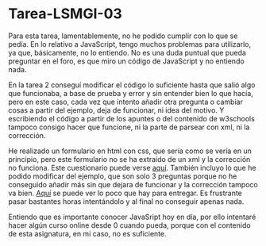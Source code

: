# Tarea-LSMGI-03

Para esta tarea, lamentablemente, no he podido cumplir con lo que se pedía. En lo relativo a JavaScript, tengo muchos problemas para utilizarlo, ya que, básicamente, no lo entiendo. No es una duda puntual que pueda preguntar en el foro, es que miro un código de JavaScript y no entiendo nada.  

En la tarea 2 conseguí modificar el código lo suficiente hasta que salió algo que funcionaba, a base de prueba y error y sin entender bien lo que hacía, pero en este caso, cada vez que intento añadir otra pregunta o cambiar cosas a partir del ejemplo, deja de funcionar, ni idea del motivo. Y escribiendo el código a partir de los apuntes o del contenido de w3schools tampoco consigo hacer que funcione, ni la parte de parsear con xml, ni la corrección.   

He realizado un formulario en html con css, que sería como se vería en un principio, pero este formulario no se ha extraído de un xml y la corrección no funciona. Este cuestionario puede verse [aquí](https://rawgit.com/AlbertoSB/Tarea-LMSGI-03-Formulario-HTML/master/index_questions.html). También incluyo lo que he podido modificar del ejemplo, que son solo 3 preguntas porque no he conseguido añadir más sin que dejara de funcionar y la corrección tampoco va bien. [Aquí](https://rawgit.com/AlbertoSB/Tarea-LSMGI-03/master/index.html) se puede ver lo poco que hay para entregar. Es frustrante pasar bastantes horas intentándolo y al final no conseguir apenas nada.

Entiendo que es importante conocer JavaSript hoy en día, por ello intentaré hacer algún curso online desde 0 cuando pueda, porque con el contenido de esta asignatura, en mi caso, no es suficiente.  
